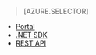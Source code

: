 > [AZURE.SELECTOR]
- [Portal](../articles/media-services/media-services-portal-check-job-progress.md)
- [.NET SDK](../articles/media-services/media-services-check-job-progress.md)
- [REST API](../articles/media-services/media-services-rest-check-job-progress.md)


<!--HONumber=52--> 
